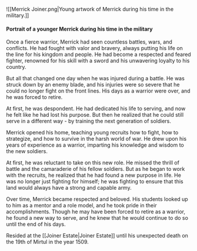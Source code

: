 ![[Merrick Joiner.png|Young artwork of Merrick during his time in the military.]]
#### Portrait of a younger Merrick during his time in the military

Once a fierce warrior, Merrick had seen countless battles, wars, and conflicts. He had fought with valor and bravery, always putting his life on the line for his kingdom and people. He had become a respected and feared fighter, renowned for his skill with a sword and his unwavering loyalty to his country.

But all that changed one day when he was injured during a battle. He was struck down by an enemy blade, and his injuries were so severe that he could no longer fight on the front lines. His days as a warrior were over, and he was forced to retire.

At first, he was despondent. He had dedicated his life to serving, and now he felt like he had lost his purpose. But then he realized that he could still serve in a different way - by training the next generation of soldiers.

Merrick opened his home, teaching young recruits how to fight, how to strategize, and how to survive in the harsh world of war. He drew upon his years of experience as a warrior, imparting his knowledge and wisdom to the new soldiers.

At first, he was reluctant to take on this new role. He missed the thrill of battle and the camaraderie of his fellow soldiers. But as he began to work with the recruits, he realized that he had found a new purpose in life. He was no longer just fighting for himself; he was fighting to ensure that this land would always have a strong and capable army.

Over time, Merrick became respected and beloved. His students looked up to him as a mentor and a role model, and he took pride in their accomplishments. Though he may have been forced to retire as a warrior, he found a new way to serve, and he knew that he would continue to do so until the end of his days. 

Resided at the [[Joiner Estate|Joiner Estate]] until his unexpected death on the 19th of Mirtul in the year 1509.